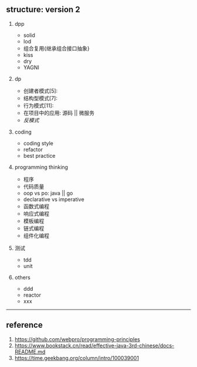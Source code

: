 ## structure: version 2

1. dpp

   - solid
   - lod
   - 组合复用{继承组合接口抽象}
   - kiss
   - dry
   - YAGNI

2. dp

   - 创建者模式[5]:
   - 结构型模式[7]:
   - 行为模式[11]:
   - 在项目中的应用: 源码 || 微服务
   - _反模式_

3. coding

   - coding style
   - refactor
   - best practice

4. programming thinking

   - 程序
   - 代码质量
   - oop vs po: java || go
   - declarative vs imperative
   - 函数式编程
   - 响应式编程
   - 模板编程
   - 链式编程
   - 组件化编程

5. 测试

   - tdd
   - unit

6. others

   - ddd
   - reactor
   - xxx

---

## reference

1. https://github.com/webpro/programming-principles
2. https://www.bookstack.cn/read/effective-java-3rd-chinese/docs-README.md
3. https://time.geekbang.org/column/intro/100039001
